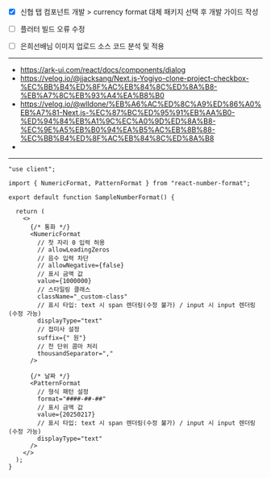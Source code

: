 - [x] 신협 탭 컴포넌트 개발 > currency format 대체 패키지 선택 후 개발 가이드 작성
- [ ] 플러터 빌드 오류 수정
- [ ] 은희선배님 이미지 업로드 소스 코드 분석 및 적용



***
- https://ark-ui.com/react/docs/components/dialog
- https://velog.io/@jjacksang/Next.js-Yogiyo-clone-project-checkbox-%EC%BB%B4%ED%8F%AC%EB%84%8C%ED%8A%B8-%EB%A7%8C%EB%93%A4%EA%B8%B0
- https://velog.io/@wlldone/%EB%A6%AC%ED%8C%A9%ED%86%A0%EB%A7%81-Next.js-%EC%87%BC%ED%95%91%EB%AA%B0-%ED%94%84%EB%A1%9C%EC%A0%9D%ED%8A%B8-%EC%9E%A5%EB%B0%94%EA%B5%AC%EB%8B%88-%EC%BB%B4%ED%8F%AC%EB%84%8C%ED%8A%B8
- 


***

```tsx
"use client";  
  
import { NumericFormat, PatternFormat } from "react-number-format";  
  
export default function SampleNumberFormat() {  
  
  return (  
    <>  
      {/* 통화 */}  
      <NumericFormat  
        // 첫 자리 0 입력 허용  
        // allowLeadingZeros  
        // 음수 입력 차단  
        // allowNegative={false}  
        // 표시 금액 값  
        value={1000000}  
        // 스타일링 클래스  
        className="_custom-class"  
        // 표시 타입: text 시 span 렌더링(수정 불가) / input 시 input 렌더링(수정 가능)  
        displayType="text"  
        // 접미사 설정  
        suffix={" 원"}  
        // 천 단위 콤마 처리  
        thousandSeparator=","  
      />  
  
      {/* 날짜 */}  
      <PatternFormat  
        // 형식 패턴 설정  
        format="####-##-##"  
        // 표시 금액 값  
        value={20250217}  
        // 표시 타입: text 시 span 렌더링(수정 불가) / input 시 input 렌더링(수정 가능)  
        displayType="text"  
      />  
    </>  
  );  
}
```